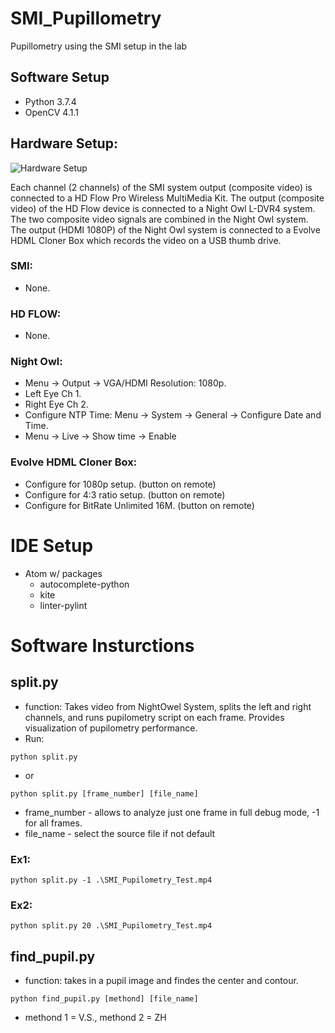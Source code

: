 # SMI_Pupillometry
Pupillometry using the SMI setup in the lab

## Software Setup
* Python 3.7.4
* OpenCV 4.1.1

## Hardware Setup:

![Hardware Setup](https://github.com/LPHI-Test/SMI_Pupillometry/blob/master/Images/Hardware%20Setup.jpg)

Each channel (2 channels) of the SMI system output (composite video) is connected to a HD Flow Pro Wireless MultiMedia Kit.  The output (composite video) of the HD Flow device is connected to a Night Owl L-DVR4 system.  The two composite video signals are combined in the Night Owl system.  The output (HDMI 1080P) of the Night Owl system is connected to a Evolve HDML Cloner Box which records the video on a USB thumb drive.

### SMI:
* None.

### HD FLOW:
* None.

### Night Owl:
* Menu -> Output -> VGA/HDMI Resolution: 1080p.
* Left Eye Ch 1.
* Right Eye Ch 2.
* Configure NTP Time: Menu -> System -> General  -> Configure Date and Time.
* Menu -> Live -> Show time -> Enable

### Evolve HDML Cloner Box:
* Configure for 1080p setup. (button on remote)
* Configure for 4:3 ratio setup. (button on remote)
* Configure for BitRate Unlimited 16M. (button on remote)

# IDE Setup
- Atom w/ packages
  - autocomplete-python
  - kite
  - linter-pylint

# Software Insturctions
## split.py
- function: Takes video from NightOwel System, splits the left and right channels, and runs pupilometry script on each frame. Provides visualization of pupilometry performance.
- Run: 
```
python split.py 
```
- or
```
python split.py [frame_number] [file_name]
```
- frame_number - allows to analyze just one frame in full debug mode, -1 for all frames.
- file_name - select the source file if not default
### Ex1: 
```
python split.py -1 .\SMI_Pupilometry_Test.mp4
```
### Ex2: 
```
python split.py 20 .\SMI_Pupilometry_Test.mp4
```
## find_pupil.py
- function: takes in a pupil image and findes the center and contour.
```
python find_pupil.py [methond] [file_name]
```
- methond 1 = V.S., methond 2 = ZH
